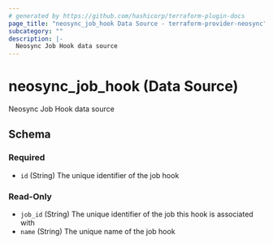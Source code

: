 ```yaml
---
# generated by https://github.com/hashicorp/terraform-plugin-docs
page_title: "neosync_job_hook Data Source - terraform-provider-neosync"
subcategory: ""
description: |-
  Neosync Job Hook data source
---
```


# neosync_job_hook (Data Source)

Neosync Job Hook data source



<!-- schema generated by tfplugindocs -->
## Schema

### Required

- `id` (String) The unique identifier of the job hook

### Read-Only

- `job_id` (String) The unique identifier of the job this hook is associated with
- `name` (String) The unique name of the job hook
